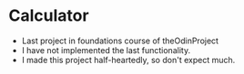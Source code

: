 # Calculator
- Last project in foundations course of theOdinProject
- I have not implemented the last functionality.
- I made this project half-heartedly, so don't expect much.